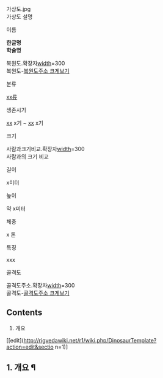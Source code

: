 가상도.jpg  
가상도 설명

이름

**한글명**   
**학술명**

복원도.확장자[width](width.md)=300  
복원도-[복원도주소 크게보기](%EB%B3%B5%EC%9B%90%EB%8F%84%EC%A3%BC%EC%86%8C%20%ED%81%AC%EA%B2%8C%EB%B3%B4%EA%B8%B0.md)

분류

[xx류](xx%EB%A5%98.md)

생존시기

[xx](xx.md) x기 ~ [xx](xx.md) x기

크기

사람과크기비교.확장자[width](width.md)=300  
사람과의 크기 비교

길이

x미터

높이

약 x미터

체중

x 톤

특징

xxx

골격도

골격도주소.확장자[width](width.md)=300  
골격도-[골격도주소 크게보기](%EA%B3%A8%EA%B2%A9%EB%8F%84%EC%A3%BC%EC%86%8C%20%ED%81%AC%EA%B2%8C%EB%B3%B4%EA%B8%B0.md)

  

## Contents

    

1. 개요 

[[edit](http://rigvedawiki.net/r1/wiki.php/DinosaurTemplate?action=edit&sectio
n=1)]

## 1. 개요 ¶

